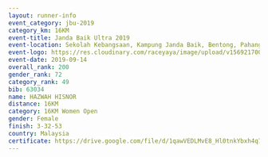 ```yaml
---
layout: runner-info 
event_category: jbu-2019 
category_km: 16KM 
event-title: Janda Baik Ultra 2019  
event-location: Sekolah Kebangsaan, Kampung Janda Baik, Bentong, Pahang, Malaysia 
event-logo: https://res.cloudinary.com/raceyaya/image/upload/v1569217009/logo/janda-baik_vch1pc.jpg 
event-date: 2019-09-14 
overall_rank: 200
gender_rank: 72
category_rank: 49
bib: 63034
name: HAZWAH HISNOR
distance: 16KM
category: 16KM Women Open
gender: Female
finish: 3-32-53
country: Malaysia
certificate: https://drive.google.com/file/d/1qawVEDLMvE8_Hl0tnkYbxh4q7m9TFfPr/view?usp=sharing
---
```

